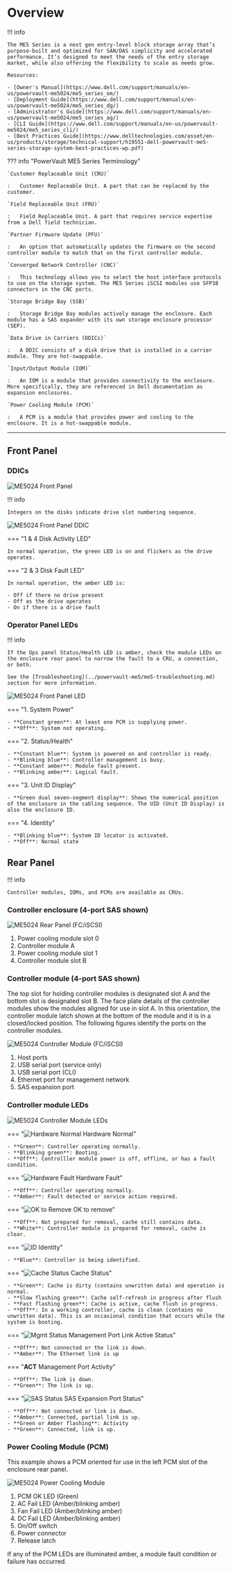# Overview

!!! info

    The ME5 Series is a next gen entry-level block storage array that’s purpose-built and optimized for SAN/DAS simplicity and accelerated performance. It’s designed to meet the needs of the entry storage market, while also offering the flexibility to scale as needs grow.

    Resources:

    - [Owner's Manual](https://www.dell.com/support/manuals/en-us/powervault-me5024/me5_series_om/)
    - [Deployment Guide](https://www.dell.com/support/manuals/en-us/powervault-me5024/me5_series_dg/)
    - [Administrator's Guide](https://www.dell.com/support/manuals/en-us/powervault-me5024/me5_series_ag/)
    - [CLI Guide](https://www.dell.com/support/manuals/en-us/powervault-me5024/me5_series_cli/) 
    - [Best Practices Guide](https://www.delltechnologies.com/asset/en-us/products/storage/technical-support/h19551-dell-powervault-me5-series-storage-system-best-practices-wp.pdf)

??? info "PowerVault ME5 Series Terminology"

    `Customer Replaceable Unit (CRU)`

    :   Customer Replaceable Unit. A part that can be replaced by the customer.

    `Field Replaceable Unit (FRU)`

    :   Field Replaceable Unit. A part that requires service expertise from a Dell field technician.

    `Partner Firmware Update (PFU)`

    :   An option that automatically updates the firmware on the second controller module to match that on the first controller module.

    `Converged Network Controller (CNC)`

    :   This technology allows you to select the host interface protocols to use on the storage system. The ME5 Series iSCSI modules use SFP38 connectors in the CNC ports.

    `Storage Bridge Bay (SSB)`

    :   Storage Bridge Bay modules actively manage the enclosure. Each module has a SAS expander with its own storage enclosure processor (SEP).

    `Data Drive in Carriers (DDICs)`

    :   A DDIC consists of a disk drive that is installed in a carrier module. They are hot-swappable.

    `Input/Output Module (IOM)`

    :   An IOM is a module that provides connectivity to the enclosure. More specifically, they are referenced in Dell documentation as expansion enclosures.

    `Power Cooling Module (PCM)`

    :   A PCM is a module that provides power and cooling to the enclosure. It is a hot-swappable module.

---

## Front Panel

### DDICs

![ME5024 Front Panel](../../../assets/GUID-EB01FA14-AC25-4933-A4C1-82131A9DBC20-low.jpg)

!!! info

    Integers on the disks indicate drive slot numbering sequence.

![ME5024 Front Panel DDIC](../../../assets/GUID-092807F3-75F9-457D-9B4E-009D8517BDB8-low.jpg)

=== "1 & 4 Disk Activity LED"

    In normal operation, the green LED is on and flickers as the drive operates.

=== "2 & 3 Disk Fault LED"

    In normal operation, the amber LED is:

    - Off if there no drive present
    - Off as the drive operates
    - On if there is a drive fault

### Operator Panel LEDs

!!! info

    If the Ops panel Status/Health LED is amber, check the module LEDs on the enclosure rear panel to narrow the fault to a CRU, a connection, or both.

    See the [Troubleshooting](../powervault-me5/me5-troubleshooting.md) section for more information. 

![ME5024 Front Panel LED](../../../assets/GUID-50A3FA88-6C9C-4FD4-837D-819D6D69CB28-low.jpg)

=== "1. System Power"

    - **Constant green**: At least one PCM is supplying power.
    - **Off**: System not operating.

=== "2. Status/Health"

    - **Constant blue**: System is powered on and controller is ready.
    - **Blinking blue**: Controller management is busy.
    - **Constant amber**: Module fault present.
    - **Blinking amber**: Logical fault.

=== "3. Unit ID Display"

    - **Green dual seven-segment display**: Shows the numerical position of the enclosure in the cabling sequence. The UID (Unit ID Display) is also the enclosure ID.

=== "4. Identity"

    - **Blinking blue**: System ID locator is activated.
    - **Off**: Normal state

## Rear Panel

!!! info

    Controller modules, IOMs, and PCMs are available as CRUs.

### Controller enclosure (4-port SAS shown)

![ME5024 Rear Panel (FC/iSCSI)](../../../assets/GUID-92234D9B-B20E-49CF-8425-A3370A0F5DC1-low.png)

1. Power cooling module slot 0
2. Controller module A
3. Power cooling module slot 1
4. Controller module slot B

### Controller module (4-port SAS shown)

The top slot for holding controller modules is designated slot A and the bottom slot is designated slot B. The face plate details of the controller modules show the modules aligned for use in slot A. In this orientation, the controller module latch shown at the bottom of the module and it is in a closed/locked position. The following figures identify the ports on the controller modules.

![ME5024 Controller Module (FC/iSCSI)](../../../assets/GUID-4EB88A72-2E55-4C23-BE22-6A349AF9854D-low.png)

1. Host ports
2. USB serial port (service only)
3. USB serial port (CLI)
4. Ethernet port for management network
5. SAS expansion port 

### Controller module LEDs

![ME5024 Controller Module LEDs](../../../assets/GUID-0EE22A27-4394-414C-9A77-34131C0EA853-low.png)

=== "![Hardware Normal](GUID-5168D9A2-9803-4376-9FDA-BCED2A162DEA-low.png) Hardware Normal"

    - **Green**: Controller operating normally.
    - **Blinking green**: Booting.
    - **Off**: Controlller module power is off, offline, or has a fault condition.

=== "![Hardware Fault](GUID-DEDC233C-E08C-438D-B3F9-E28DC1059DD7-low.png) Hardware Fault"

    - **Off**: Controller operating normally.
    - **Amber**: Fault detected or service action required.

=== "![OK to Remove](GUID-43EF8C75-E76D-41F3-8AE8-AEB370DBC756-low.png) OK to remove"

    - **Off**: Not prepared for removal, cache still contains data.
    - **White**: Controller module is prepared for removal, cache is clear.

=== "![ID](GUID-DC433108-0060-4293-AF08-E0543914806A-low.png) Identity"

    - **Blue**: Controller is being identified.

=== "![Cache Status](GUID-6E04116B-8FEE-4652-BFEA-86555547268E-low.png) Cache Status"

    - **Green**: Cache is dirty (contains unwritten data) and operation is normal.
    - **Slow flashing green**: Cache self-refresh in progress after flush
    - **Fast flashing green**: Cache is active, cache flush in progress.
    - **Off**: In a working controller, cache is clean (contains no unwritten data). This is an occasional condition that occurs while the system is booting.

=== "![Mgmt Status](GUID-4B8014FA-DADF-40D8-8AFF-A026DF4C4AB8-low.jpg) Management Port Link Active Status"

    - **Off**: Not connected or the link is down.
    - **Amber**: The Ethernet link is up

=== "**ACT** Management Port Activity"

    - **Off**: The link is down.
    - **Green**: The link is up.

=== "![SAS Status](GUID-4B8014FA-DADF-40D8-8AFF-A026DF4C4AB8-low.jpg) SAS Expansion Port Status"

    - **Off**: Not connected or link is down.
    - **Amber**: Connected, partial link is up.
    - **Green or Amber flashing**: Activity
    - **Green**: Connected, link is up.



### Power Cooling Module (PCM)

This example shows a PCM oriented for use in the left PCM slot of the enclosure rear panel.

![ME5024 Power Cooling Module](../../../assets/GUID-8A0B9E11-ED2F-4146-9E6E-71905CCE917D-low.jpg)

1. PCM OK LED (Green)
2. AC Fail LED (Amber/blinking amber)
3. Fan Fail LED (Amber/blinking amber)
4. DC Fail LED (Amber/blinking amber)
5. On/Off switch
6. Power connector
7. Release latch

If any of the PCM LEDs are illuminated amber, a module fault condition or failure has occurred.